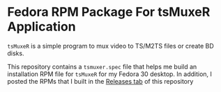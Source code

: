 # Fedora RPM Package For tsMuxeR Application

`tsMuxeR` is a simple program to mux video to TS/M2TS files or create BD
disks.

This repository contains a `tsmuxer.spec` file that helps me build
an installation RPM file for `tsMuxeR` for my Fedora 30 desktop.  In 
addition, I posted the RPMs that I built in the
[Releases tab](https://github.com/dlk3/tsmuxer-spec/releases) of this
repository
